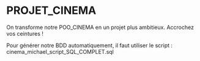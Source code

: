 # PROJET_CINEMA
On transforme notre POO_CINEMA en un projet plus ambitieux. Accrochez vos ceintures ! 


Pour générer notre BDD automatiquement, il faut utiliser le script : 
cinema_michael_script_SQL_COMPLET.sql

